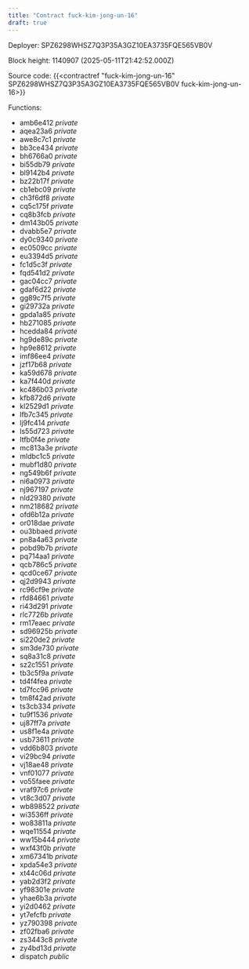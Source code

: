 ```yaml
---
title: "Contract fuck-kim-jong-un-16"
draft: true
---
```

Deployer: SPZ6298WHSZ7Q3P35A3GZ10EA3735FQE565VB0V


 



Block height: 1140907 (2025-05-11T21:42:52.000Z)

Source code: {{<contractref "fuck-kim-jong-un-16" SPZ6298WHSZ7Q3P35A3GZ10EA3735FQE565VB0V fuck-kim-jong-un-16>}}

Functions:

* amb6e412 _private_
* aqea23a6 _private_
* awe8c7c1 _private_
* bb3ce434 _private_
* bh6766a0 _private_
* bi55db79 _private_
* bl9142b4 _private_
* bz22b17f _private_
* cb1ebc09 _private_
* ch3f6df8 _private_
* cq5c175f _private_
* cq8b3fcb _private_
* dm143b05 _private_
* dvabb5e7 _private_
* dy0c9340 _private_
* ec0509cc _private_
* eu3394d5 _private_
* fc1d5c3f _private_
* fqd541d2 _private_
* gac04cc7 _private_
* gdaf6d22 _private_
* gg89c7f5 _private_
* gi29732a _private_
* gpda1a85 _private_
* hb271085 _private_
* hcedda84 _private_
* hg9de89c _private_
* hp9e8612 _private_
* imf86ee4 _private_
* jzf17b68 _private_
* ka59d678 _private_
* ka7f440d _private_
* kc486b03 _private_
* kfb872d6 _private_
* kl2529d1 _private_
* lfb7c345 _private_
* lj9fc414 _private_
* ls55d723 _private_
* ltfb0f4e _private_
* mc813a3e _private_
* mldbc1c5 _private_
* mubf1d80 _private_
* ng549b6f _private_
* ni6a0973 _private_
* nj967197 _private_
* nld29380 _private_
* nm218682 _private_
* ofd6b12a _private_
* or018dae _private_
* ou3bbaed _private_
* pn8a4a63 _private_
* pobd9b7b _private_
* pq714aa1 _private_
* qcb786c5 _private_
* qcd0ce67 _private_
* qj2d9943 _private_
* rc96cf9e _private_
* rfd84661 _private_
* ri43d291 _private_
* rlc7726b _private_
* rm17eaec _private_
* sd96925b _private_
* si220de2 _private_
* sm3de730 _private_
* sq8a31c8 _private_
* sz2c1551 _private_
* tb3c5f9a _private_
* td4f4fea _private_
* td7fcc96 _private_
* tm8f42ad _private_
* ts3cb334 _private_
* tu9f1536 _private_
* uj87ff7a _private_
* us8f1e4a _private_
* usb73611 _private_
* vdd6b803 _private_
* vi29bc94 _private_
* vj18ae48 _private_
* vnf01077 _private_
* vo55faee _private_
* vraf97c6 _private_
* vt8c3d07 _private_
* wb898522 _private_
* wi3536ff _private_
* wo83811a _private_
* wqe11554 _private_
* ww15b444 _private_
* wxf43f0b _private_
* xm67341b _private_
* xpda54e3 _private_
* xt44c06d _private_
* yab2d3f2 _private_
* yf98301e _private_
* yhae6b3a _private_
* yi2d0462 _private_
* yt7efcfb _private_
* yz790398 _private_
* zf02fba6 _private_
* zs3443c8 _private_
* zy4bd13d _private_
* dispatch _public_
